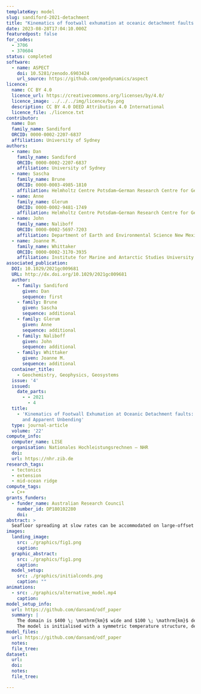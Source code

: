 ```yaml
---
templateKey: model
slug: sandiford-2021-detachment
title: "Kinematics of footwall exhumation at oceanic detachment faults: solid‐block rotation and apparent unbending"
date: 2023-08-28T17:04:10.000Z
featuredpost: false
for_codes:
  - 3706
  - 370604
status: completed
software:
  - name: ASPECT
    doi: 10.5281/zenodo.6903424
    url_source: https://github.com/geodynamics/aspect
licence:
  name: CC BY 4.0
  licence_url: https://creativecommons.org/licenses/by/4.0/
  licence_image: ../../../img/licence/by.png
  description: CC BY 4.0 DEED Attribution 4.0 International
  licence_file: ./licence.txt
contributor:
  name: Dan
  family_name: Sandiford
  ORCID: 0000-0002-2207-6837
  affiliation: University of Sydney
authors:
  - name: Dan
    family_name: Sandiford
    ORCID: 0000-0002-2207-6837
    affiliation: University of Sydney
  - name: Sascha
    family_name: Brune
    ORCID: 0000-0003-4985-1810
    affiliation: Helmholtz Centre Potsdam—German Research Centre for Geosciences (GFZ)  Potsdam Germany
  - name: Anne
    family_name: Glerum
    ORCID: 0000-0002-9481-1749
    affiliation: Helmholtz Centre Potsdam—German Research Centre for Geosciences (GFZ)  Potsdam Germany
  - name: John
    family_name: Naliboff
    ORCID: 0000-0002-5697-7203
    affiliation: Department of Earth and Environmental Science New Mexico Institute of Mining and Technology  Socorro NM USA
  - name: Joanne M.
    family_name: Whittaker
    ORCID: 0000-0002-3170-3935
    affiliation: Institute for Marine and Antarctic Studies University of Tasmania  Hobart TAS Australia
associated_publication:
  DOI: 10.1029/2021gc009681
  URL: http://dx.doi.org/10.1029/2021gc009681
  author:
    - family: Sandiford
      given: Dan
      sequence: first
    - family: Brune
      given: Sascha
      sequence: additional
    - family: Glerum
      given: Anne
      sequence: additional
    - family: Naliboff
      given: John
      sequence: additional
    - family: Whittaker
      given: Joanne M.
      sequence: additional
  container_title:
    - Geochemistry, Geophysics, Geosystems
  issue: '4'
  issued:
    date_parts:
      - - 2021
        - 4
  title:
    - 'Kinematics of Footwall Exhumation at Oceanic Detachment faults: Solid‐Block Rotation
      and Apparent Unbending'
  type: journal-article
  volume: '22'
compute_info:
  computer_name: LISE
  organisation: Nationales Hochleistungsrechnen – NHR
  doi:
  url: https://nhr.zib.de
research_tags:
  - tectonics
  - extension
  - mid-ocean ridge
compute_tags:
  - C++
grants_funders:
  - funder_name: Australian Research Council
    number_id: DP180102280
    doi:
abstract: >
  Seafloor spreading at slow rates can be accommodated on large-offset oceanic detachment faults (ODFs), that exhume lower crustal and mantle rocks in footwall domes termed oceanic core complexes (OCCs). Footwall rocks experience large rotation during exhumation, yet important aspects of the kinematics—particularly the relative roles of solid-block rotation and flexure—are not clearly understood. Using a high-resolution numerical model, we explore the exhumation kinematics in the footwall beneath an emergent ODF/OCC. A key feature of the models is that footwall motion is dominated by solid-block rotation, accommodated by the nonplanar, concave-down fault interface. A consequence is that curvature measured along the ODF is representative of a neutral stress configuration, rather than a “bent” one. Instead, it is in the subsequent process of “apparent unbending” that significant flexural stresses are developed in the model footwall. The brittle strain associated with apparent unbending is produced dominantly in extension, beneath the OCC, consistent with earthquake clustering observed in the Trans-Atlantic Geotraverse at the Mid-Atlantic Ridge.
images:
  landing_image:
    src: ./graphics/fig1.png
    caption:
  graphic_abstract:
    src: ./graphics/fig1.png
    caption:
  model_setup:
    src: ./graphics/initialconds.png
    caption: ""
animations:
  - src: ./graphics/alternative_model.mp4
    caption:
model_setup_info:
  url: https://github.com/dansand/odf_paper
  summary: |
    The domain is $400 \; \mathrm{km}$ wide and $100 \; \mathrm{km}$ deep, and includes five levels of mesh refinement, as shown in the figure.
    The model is initialised with a symmetric temperature structure, defined by a transient 1-D cooling profile, with an age of $0.5 \; \mathrm{Myr}$ in the center of the domain. The thermal profile ages outwardly in proportion to the applied spreading rate of $2 \; \mathrm{cm\,{yr}^{-1}}$ (full rate), which is representative for slow spreading ridges. Uniform inflow at the bottom boundary balances the outward flux of material at the side boundaries. The model has a true free surface, and a diffusion process is applied to the surface topography in order to counteract strong mesh deformation. A simplification here is that the effect of the water column is ignored, i.e. the detachment system is modeled as sub-aerial. There is no compositional differentiation in the model (i.e. no crust/mantle) and all parts of the domain are subject to the same constitutive model. The constitutive model incorporates viscous (dislocation creep), elastic and plastic (pseudo-brittle) deformation mechanisms, hereafter referred to as visco-elastic plastic (VEP) rheology, following the approach of Moresi et al. (2003). The advection-diffusion equation included an anomalously- high diffusivity $(3 \times {10}^{-6} \; \mathrm{m^2 \, s^{-1}})$ which is intended to model the near axis cooling effect of hydrothermal circulation (cf. Lavier and Buck, 2002). As implemented here, the higher diffusivity applies throughout the domain, rather than being localized at the ridge (as in Lavier and Buck, 2002). The parameters chosen here result in $\sim 10 \; \mathrm{km}$ lithosphere at the ridge axis, which is in the range identified for ODF development. Due to the difference in diffusivity values in the initial conditions $({10}^{-6} \; \mathrm{m^2 \, s^{-1}})$, and temperature evolution equation $(3 \times {10}^{-6})$, the thermal structure is not in steady state and some cooling of the off-axis lithosphere occurs.
model_files:
  url: https://github.com/dansand/odf_paper
  notes:
  file_tree:
dataset:
  url:
  doi:
  notes:
  file_tree:

---
```

